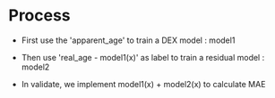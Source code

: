 # Process

* First use the 'apparent_age' to train a DEX model : model1

* Then use 'real_age - model1(x)' as label to train a residual model : model2

* In validate, we implement model1(x) + model2(x) to calculate MAE
